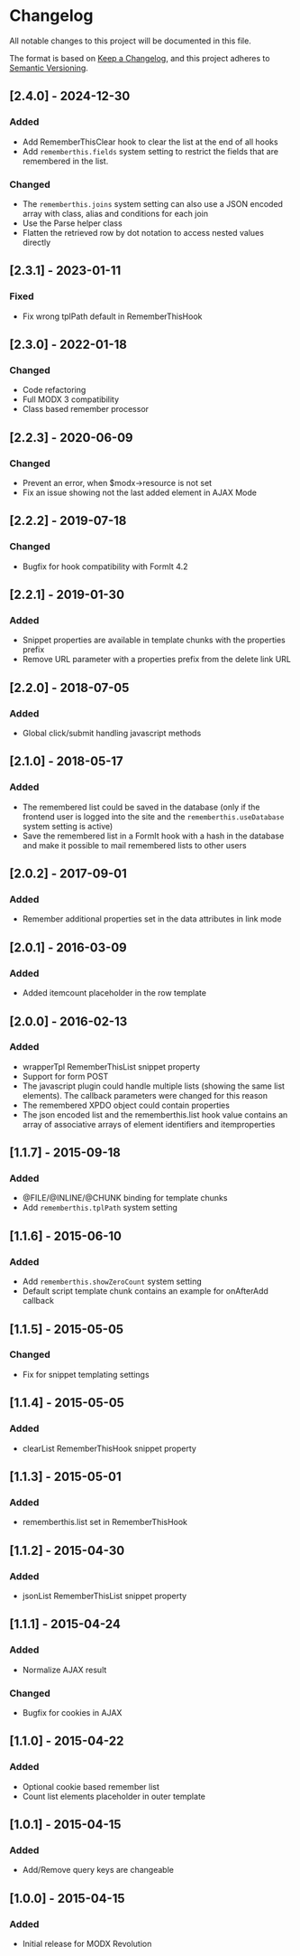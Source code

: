 # Changelog

All notable changes to this project will be documented in this file.

The format is based on [Keep a Changelog](https://keepachangelog.com/en/1.1.0/),
and this project adheres to [Semantic Versioning](https://semver.org/spec/v2.0.0.html).

## [2.4.0] - 2024-12-30

### Added

- Add RememberThisClear hook to clear the list at the end of all hooks
- Add `rememberthis.fields` system setting to restrict the fields that are remembered in the list.

### Changed

- The `rememberthis.joins` system setting can also use a JSON encoded array with class, alias and conditions for each join
- Use the Parse helper class
- Flatten the retrieved row by dot notation to access nested values directly

## [2.3.1] - 2023-01-11

### Fixed

- Fix wrong tplPath default in RememberThisHook

## [2.3.0] - 2022-01-18

### Changed

- Code refactoring
- Full MODX 3 compatibility
- Class based remember processor

## [2.2.3] - 2020-06-09

### Changed

- Prevent an error, when $modx->resource is not set
- Fix an issue showing not the last added element in AJAX Mode 

## [2.2.2] - 2019-07-18

### Changed

- Bugfix for hook compatibility with FormIt 4.2

## [2.2.1] - 2019-01-30

### Added

- Snippet properties are available in template chunks with the properties prefix
- Remove URL parameter with a properties prefix from the delete link URL

## [2.2.0] - 2018-07-05

### Added

- Global click/submit handling javascript methods

## [2.1.0] - 2018-05-17

### Added

- The remembered list could be saved in the database (only if the frontend user is logged into the site and the `rememberthis.useDatabase` system setting is active)
- Save the remembered list in a FormIt hook with a hash in the database and make it possible to mail remembered lists to other users

## [2.0.2] - 2017-09-01

### Added

- Remember additional properties set in the data attributes in link mode

## [2.0.1] - 2016-03-09

### Added

- Added itemcount placeholder in the row template

## [2.0.0] - 2016-02-13

### Added

- wrapperTpl RememberThisList snippet property
- Support for form POST
- The javascript plugin could handle multiple lists (showing the same list elements). The callback parameters were changed for this reason
- The remembered XPDO object could contain properties
- The json encoded list and the rememberthis.list hook value contains an array of associative arrays of element identifiers and itemproperties

## [1.1.7] - 2015-09-18

### Added

- @FILE/@INLINE/@CHUNK binding for template chunks
- Add `rememberthis.tplPath` system setting

## [1.1.6] - 2015-06-10

### Added

- Add `rememberthis.showZeroCount` system setting
- Default script template chunk contains an example for onAfterAdd callback

## [1.1.5] - 2015-05-05

### Changed

- Fix for snippet templating settings

## [1.1.4] - 2015-05-05

### Added

- clearList RememberThisHook snippet property

## [1.1.3] - 2015-05-01

### Added

- rememberthis.list set in RememberThisHook

## [1.1.2] - 2015-04-30

### Added

- jsonList RememberThisList snippet property

## [1.1.1] - 2015-04-24

### Added

- Normalize AJAX result

### Changed

- Bugfix for cookies in AJAX

## [1.1.0] - 2015-04-22

### Added

- Optional cookie based remember list
- Count list elements placeholder in outer template

## [1.0.1] - 2015-04-15

### Added

- Add/Remove query keys are changeable

## [1.0.0] - 2015-04-15

### Added

- Initial release for MODX Revolution
